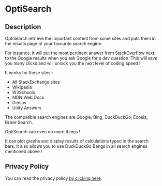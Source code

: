 # OptiSearch

## Description
OptiSearch retrieve the important content from some sites and puts them in the results page of your favourite search engine.

For instance, it will put the most pertinent answer from StackOverflow next to the Google results when you ask Google for a dev question. This will save you many clicks and will unlock you the next level of coding speed !

It works for these sites :
- All StackExchange sites
- Wikipedia
- W3Schools
- MDN Web Docs
- Genius
- Unity Answers

The compatible search engines are Google, Bing, DuckDuckGo, Ecosia, Brave Search.

OptiSearch can even do more things ! 

It can plot graphs and display results of calculations typed in the search bars. It also allows you to use DuckDuckGo Bangs in all search engines mentioned above !

## Privacy Policy
You can read the privacy policy [by clicking here](./privacy.html).
